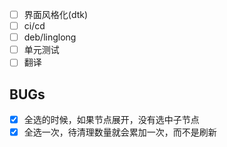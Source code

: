 
-[ ] 界面风格化(dtk)
-[ ] ci/cd
-[ ] deb/linglong
-[ ] 单元测试
-[ ] 翻译

## BUGs

- [x] 全选的时候，如果节点展开，没有选中子节点
- [x] 全选一次，待清理数量就会累加一次，而不是刷新
